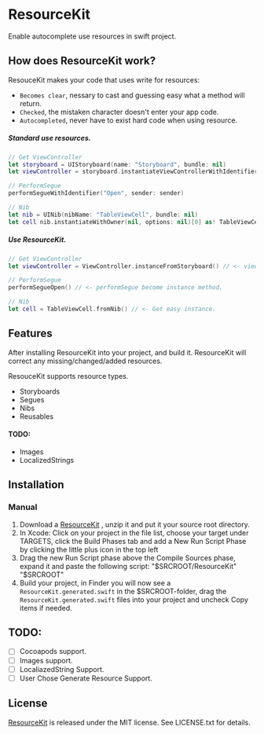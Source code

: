 # ResourceKit

Enable autocomplete use resources in swift project.

## How does ResourceKit work?
ResouceKit makes your code that uses write for resources:
 - `Becomes clear`, nessary to cast and guessing easy what a method will return.
 - `Checked`, the mistaken character doesn't enter your app code.
 - `Autocompleted`, never have to exist hard code when using resource.

##### Standard use resources.

```swift
// Get ViewController
let storyboard = UIStoryboard(name: "Storyboard", bundle: nil)
let viewController = storyboard.instantiateViewControllerWithIdentifier("XXXX") as! ViewController

// PerformSegue
performSegueWithIdentifier("Open", sender: sender)

// Nib
let nib = UINib(nibName: "TableViewCell", bundle: nil)
let cell nib.instantiateWithOwner(nil, options: nil)[0] as! TableViewCell
```

##### Use ResourceKit.
```swift
// Get ViewController
let viewController = ViewController.instanceFromStoryboard() // <- viewController is ViewController class.

// PerformSegue
performSegueOpen() // <- performSegue become instance method.

// Nib
let cell = TableViewCell.fromNib() // <- Get easy instance.
```


## Features

After installing ResourceKit into your project, and build it.
ResourceKit will correct any missing/changed/added resources.

ResouceKit supports resource types.

 - Storyboards
 - Segues
 - Nibs
 - Reusables

 #### TODO:
 - Images
 - LocalizedStrings

## Installation

### Manual

1. Download a [ResourceKit](https://github.com/bannzai/ResourceKit/releases/) , unzip it and put it your source root directory.
2. In Xcode: Click on your project in the file list, choose your target under TARGETS, click the Build Phases tab and add a New Run Script Phase by clicking the little plus icon in the top left
3. Drag the new Run Script phase above the Compile Sources phase, expand it and paste the following script: "$SRCROOT/ResourceKit" "$SRCROOT"
4. Build your project, in Finder you will now see a `ResourceKit.generated.swift` in the $SRCROOT-folder, drag the `ResourceKit.generated.swift` files into your project and uncheck Copy items if needed.

## TODO:
 - [ ] Cocoapods support.  
 - [ ] Images support.  
 - [ ] LocaliazedString Support.  
 - [ ] User Chose Generate Resource Support.  

## License

[ResourceKit](https://github.com/bannzai/ResourceKit) is released under the MIT license. See LICENSE.txt for details.
